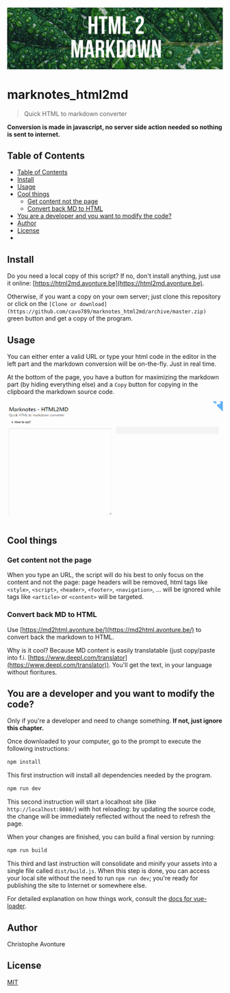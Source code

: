 ![banner](image/banner.png)

# marknotes_html2md

> Quick HTML to markdown converter

**Conversion is made in javascript, no server side action needed so nothing is sent to internet.**

## Table of Contents

* [Table of Contents](#Table-of-Contents)
* [Install](#Install)
* [Usage](#Usage)
* [Cool things](#Cool-things)
  * [Get content not the page](#Get-content-not-the-page)
  * [Convert back MD to HTML](#Convert-back-MD-to-HTML)
* [You are a developer and you want to modify the code?](#You-are-a-developer-and-you-want-to-modify-the-code)
* [Author](#Author)
* [License](#License)
*
## Install

Do you need a local copy of this script? If no, don't install anything, just use it online: [https://html2md.avonture.be](https://html2md.avonture.be).

Otherwise, if you want a copy on your own server; just clone this repository or click on the `[Clone or download](https://github.com/cavo789/marknotes_html2md/archive/master.zip)` green button and get a copy of the program.

## Usage

You can either enter a valid URL or type your html code in the editor in the left part and the markdown conversion will be on-the-fly. Just in real time.

At the bottom of the page, you have a button for maximizing the markdown part (by hiding everything else) and a `Copy` button for copying in the clipboard the markdown source code.

![demo.gif](image/demo.gif)

## Cool things

### Get content not the page

When you type an URL, the script will do his best to only focus on the content and not the page: page headers will be removed, html tags like `<style>`, `<script>`, `<header>`, `<footer>`, `<navigation>`, ... will be ignored while tags like `<article>` or `<content>` will be targeted.

### Convert back MD to HTML

Use [https://md2html.avonture.be/](https://md2html.avonture.be/) to convert back the markdown to HTML.

Why is it cool? Because MD content is easily translatable (just copy/paste into f.i. [https://www.deepl.com/translator](https://www.deepl.com/translator)). You'll get the text, in your language without fioritures.

## You are a developer and you want to modify the code?

Only if you're a developer and need to change something. **If not, just ignore this chapter.**

Once downloaded to your computer, go to the prompt to execute the following instructions:

```bash
npm install
```

This first instruction will install all dependencies needed by the program.

```bash
npm run dev
```

This second instruction will start a localhost site (like `http://localhost:8080/`) with hot reloading: by updating the source code, the change will be immediately reflected without the need to refresh the page.

When your changes are finished, you can build a final version by running:

```bash
npm run build
```

This third and last instruction will consolidate and minify your assets into a single file called `dist/build.js`. When this step is done, you can access your local site without the need to run `npm run dev`; you're ready for publishing the site to Internet or somewhere else.

For detailed explanation on how things work, consult the [docs for vue-loader](http://vuejs.github.io/vue-loader).

## Author

Christophe Avonture

## License

[MIT](LICENSE)
